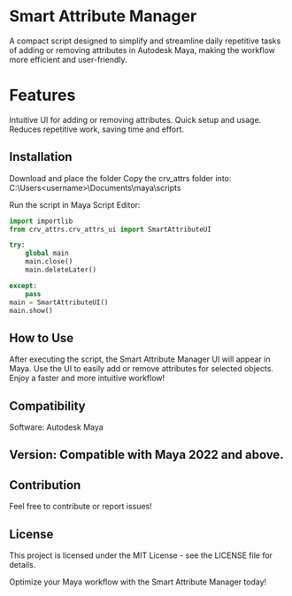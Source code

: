 # Smart Attribute Manager
A compact script designed to simplify and streamline daily repetitive tasks of adding or removing attributes 
in Autodesk Maya, making the workflow more efficient and user-friendly.

# Features
Intuitive UI for adding or removing attributes.
Quick setup and usage.
Reduces repetitive work, saving time and effort.

## Installation
Download and place the folder Copy the crv_attrs folder into:
C:\Users\<username>\Documents\maya\scripts

 Run the script in Maya Script Editor:

```python
import importlib
from crv_attrs.crv_attrs_ui import SmartAttributeUI

try:
    global main
    main.close()
    main.deleteLater()

except:
    pass
main = SmartAttributeUI()
main.show()
```
## How to Use
After executing the script, the Smart Attribute Manager UI will appear in Maya.
Use the UI to easily add or remove attributes for selected objects.
Enjoy a faster and more intuitive workflow!

## Compatibility
Software: Autodesk Maya

## Version: Compatible with Maya 2022 and above.

## Contribution
Feel free to contribute or report issues!

## License
This project is licensed under the MIT License - see the LICENSE file for details.

Optimize your Maya workflow with the Smart Attribute Manager today!
